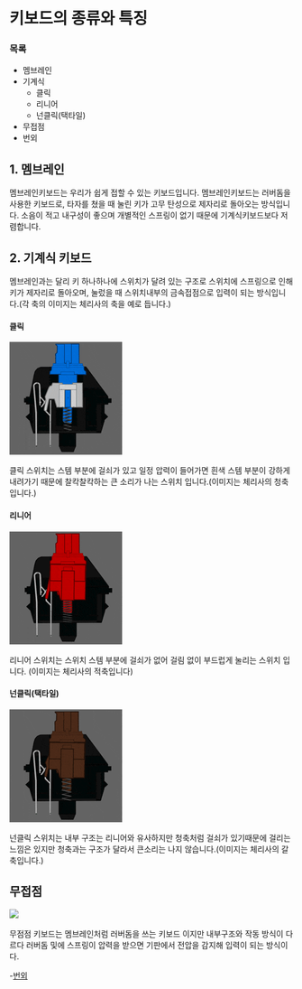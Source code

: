 # 키보드의 종류와 특징

### 목록

- 멤브레인
- 기계식
    - 클릭
    - 리니어
    - 넌클릭(택타일)
- 무접점
- 번외

## 1. 멤브레인
멤브레인키보드는 우리가 쉽게 접할 수 있는 키보드입니다. 멤브레인키보드는 러버돔을 사용한 키보드로, 타자를 쳤을 때 눌린 키가 고무 탄성으로 제자리로 돌아오는 방식입니다. 소음이 적고 내구성이 좋으며 개별적인 스프링이 없기 때문에 기계식키보드보다 저렴합니다.

## 2. 기계식 키보드
멤브레인과는 달리 키 하나하나에 스위치가 달려 있는 구조로 스위치에 스프링으로 인해 키가 제자리로 돌아오며, 눌렀을 때 스위치내부의 금속접점으로 입력이 되는 방식입니다.(각 축의 이미지는 체리사의 축을 예로 듭니다.)

#### 클릭
<img src="청축.gif">

클릭 스위치는 스템 부분에 걸쇠가 있고 일정 압력이 들어가면 흰색 스템 부분이 강하게 내려가기 때문에 찰칵찰칵하는 큰 소리가 나는 스위치 입니다.(이미지는 체리사의 청축입니다.)
#### 리니어
![](적축.gif)

리니어 스위치는 스위치 스템 부분에 걸쇠가 없어 걸림 없이 부드럽게 눌리는 스위치 입니다. (이미지는 체리사의 적축입니다)
#### 넌클릭(택타일)
![](갈축.gif)

넌클릭 스위치는 내부 구조는 리니어와 유사하지만 청축처럼 걸쇠가 있기때문에 걸리는 느낌은 있지만 청축과는 구조가 달라서 큰소리는 나지 않습니다.(이미지는 체리사의 갈축입니다.)

## 무접점
<img src="https://ww.namu.la/s/612ec4caaa3ee9b1d019ab3812d72f4c855dc5e0a1345c8df28a5d669af0d52e0857c22c953ddb3f412a6694fd99d7f6119bbed7d8a4051fe3ecb9fc2e191c8baa68c2cf9318a43eaa8b59e9016db1c75f6ca418fbd6e611bb9f7bc51954b503">


무점점 키보드는 멤브레인처럼 러버돔을 쓰는 키보드 이지만 내부구조와 작동 방식이 다르다 러버돔 및에 스프링이 압력을 받으면 기판에서 전압을 감지해 입력이 되는 방식이다.


-[번외](secondfile.md)
